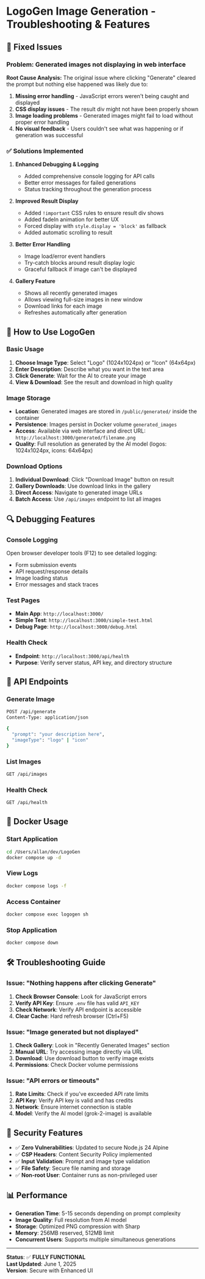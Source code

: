 # LogoGen Image Generation - Troubleshooting & Features

## 🔧 Fixed Issues

### Problem: Generated images not displaying in web interface

**Root Cause Analysis:**
The original issue where clicking "Generate" cleared the prompt but nothing else happened was likely due to:

1. **Missing error handling** - JavaScript errors weren't being caught and displayed
2. **CSS display issues** - The result div might not have been properly shown
3. **Image loading problems** - Generated images might fail to load without proper error handling
4. **No visual feedback** - Users couldn't see what was happening or if generation was successful

### ✅ Solutions Implemented

1. **Enhanced Debugging & Logging**
   - Added comprehensive console logging for API calls
   - Better error messages for failed generations
   - Status tracking throughout the generation process

2. **Improved Result Display**
   - Added `!important` CSS rules to ensure result div shows
   - Added fadeIn animation for better UX
   - Forced display with `style.display = 'block'` as fallback
   - Added automatic scrolling to result

3. **Better Error Handling**
   - Image load/error event handlers
   - Try-catch blocks around result display logic
   - Graceful fallback if image can't be displayed

4. **Gallery Feature**
   - Shows all recently generated images
   - Allows viewing full-size images in new window
   - Download links for each image
   - Refreshes automatically after generation

## 🎯 How to Use LogoGen

### Basic Usage
1. **Choose Image Type**: Select "Logo" (1024x1024px) or "Icon" (64x64px)
2. **Enter Description**: Describe what you want in the text area
3. **Click Generate**: Wait for the AI to create your image
4. **View & Download**: See the result and download in high quality

### Image Storage
- **Location**: Generated images are stored in `/public/generated/` inside the container
- **Persistence**: Images persist in Docker volume `generated_images`
- **Access**: Available via web interface and direct URL: `http://localhost:3000/generated/filename.png`
- **Quality**: Full resolution as generated by the AI model (logos: 1024x1024px, icons: 64x64px)

### Download Options
1. **Individual Download**: Click "Download Image" button on result
2. **Gallery Downloads**: Use download links in the gallery
3. **Direct Access**: Navigate to generated image URLs
4. **Batch Access**: Use `/api/images` endpoint to list all images

## 🔍 Debugging Features

### Console Logging
Open browser developer tools (F12) to see detailed logging:
- Form submission events
- API request/response details
- Image loading status
- Error messages and stack traces

### Test Pages
- **Main App**: `http://localhost:3000/`
- **Simple Test**: `http://localhost:3000/simple-test.html`
- **Debug Page**: `http://localhost:3000/debug.html`

### Health Check
- **Endpoint**: `http://localhost:3000/api/health`
- **Purpose**: Verify server status, API key, and directory structure

## 📡 API Endpoints

### Generate Image
```bash
POST /api/generate
Content-Type: application/json

{
  "prompt": "your description here",
  "imageType": "logo" | "icon"
}
```

### List Images
```bash
GET /api/images
```

### Health Check
```bash
GET /api/health
```

## 🐳 Docker Usage

### Start Application
```bash
cd /Users/allan/dev/LogoGen
docker compose up -d
```

### View Logs
```bash
docker compose logs -f
```

### Access Container
```bash
docker compose exec logogen sh
```

### Stop Application
```bash
docker compose down
```

## 🛠️ Troubleshooting Guide

### Issue: "Nothing happens after clicking Generate"
1. **Check Browser Console**: Look for JavaScript errors
2. **Verify API Key**: Ensure `.env` file has valid `API_KEY`
3. **Check Network**: Verify API endpoint is accessible
4. **Clear Cache**: Hard refresh browser (Ctrl+F5)

### Issue: "Image generated but not displayed"
1. **Check Gallery**: Look in "Recently Generated Images" section
2. **Manual URL**: Try accessing image directly via URL
3. **Download**: Use download button to verify image exists
4. **Permissions**: Check Docker volume permissions

### Issue: "API errors or timeouts"
1. **Rate Limits**: Check if you've exceeded API rate limits
2. **API Key**: Verify API key is valid and has credits
3. **Network**: Ensure internet connection is stable
4. **Model**: Verify the AI model (grok-2-image) is available

## 🔐 Security Features

- ✅ **Zero Vulnerabilities**: Updated to secure Node.js 24 Alpine
- ✅ **CSP Headers**: Content Security Policy implemented
- ✅ **Input Validation**: Prompt and image type validation
- ✅ **File Safety**: Secure file naming and storage
- ✅ **Non-root User**: Container runs as non-privileged user

## 📊 Performance

- **Generation Time**: 5-15 seconds depending on prompt complexity
- **Image Quality**: Full resolution from AI model
- **Storage**: Optimized PNG compression with Sharp
- **Memory**: 256MB reserved, 512MB limit
- **Concurrent Users**: Supports multiple simultaneous generations

---

**Status**: ✅ **FULLY FUNCTIONAL**  
**Last Updated**: June 1, 2025  
**Version**: Secure with Enhanced UI
